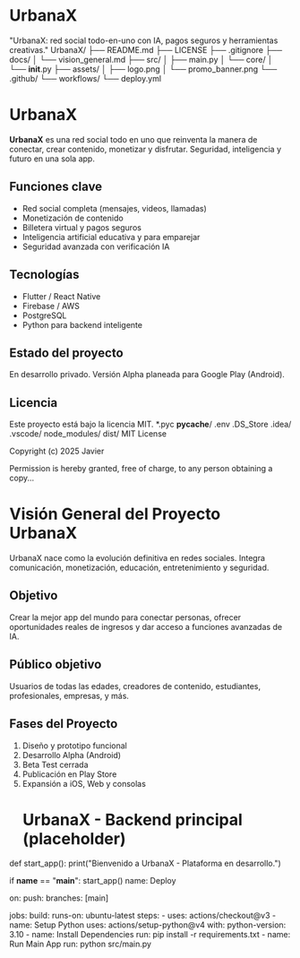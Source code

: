 # UrbanaX
"UrbanaX: red social todo-en-uno con IA, pagos seguros y herramientas creativas."
UrbanaX/
├── README.md
├── LICENSE
├── .gitignore
├── docs/
│   └── vision_general.md
├── src/
│   ├── main.py
│   └── core/
│       └── __init__.py
├── assets/
│   ├── logo.png
│   └── promo_banner.png
└── .github/
    └── workflows/
        └── deploy.yml

# UrbanaX

**UrbanaX** es una red social todo en uno que reinventa la manera de conectar, crear contenido, monetizar y disfrutar. Seguridad, inteligencia y futuro en una sola app.

## Funciones clave

- Red social completa (mensajes, videos, llamadas)
- Monetización de contenido
- Billetera virtual y pagos seguros
- Inteligencia artificial educativa y para emparejar
- Seguridad avanzada con verificación IA

## Tecnologías

- Flutter / React Native
- Firebase / AWS
- PostgreSQL
- Python para backend inteligente

## Estado del proyecto

En desarrollo privado. Versión Alpha planeada para Google Play (Android).

## Licencia

Este proyecto está bajo la licencia MIT.
*.pyc
__pycache__/
.env
.DS_Store
.idea/
.vscode/
node_modules/
dist/
MIT License

Copyright (c) 2025 Javier

Permission is hereby granted, free of charge, to any person obtaining a copy...

# Visión General del Proyecto UrbanaX

UrbanaX nace como la evolución definitiva en redes sociales. Integra comunicación, monetización, educación, entretenimiento y seguridad.

## Objetivo

Crear la mejor app del mundo para conectar personas, ofrecer oportunidades reales de ingresos y dar acceso a funciones avanzadas de IA.

## Público objetivo

Usuarios de todas las edades, creadores de contenido, estudiantes, profesionales, empresas, y más.

## Fases del Proyecto

1. Diseño y prototipo funcional
2. Desarrollo Alpha (Android)
3. Beta Test cerrada
4. Publicación en Play Store
5. Expansión a iOS, Web y consolas
   # UrbanaX - Backend principal (placeholder)

def start_app():
    print("Bienvenido a UrbanaX - Plataforma en desarrollo.")

if __name__ == "__main__":
    start_app()
name: Deploy

on:
  push:
    branches: [main]

jobs:
  build:
    runs-on: ubuntu-latest
    steps:
      - uses: actions/checkout@v3
      - name: Setup Python
        uses: actions/setup-python@v4
        with:
          python-version: 3.10
      - name: Install Dependencies
        run: pip install -r requirements.txt
      - name: Run Main App
        run: python src/main.py
